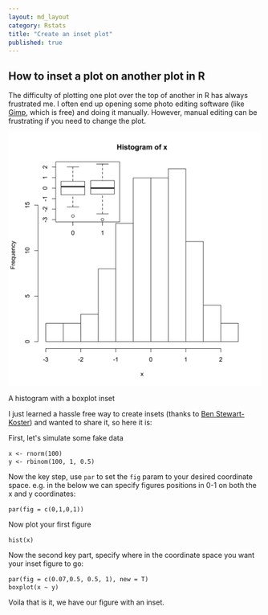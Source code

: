 ```yaml
---
layout: md_layout
category: Rstats
title: "Create an inset plot"
published: true  
---
```


## How to inset a plot on another plot in R  

The difficulty of plotting one plot over the top of another in R has always frustrated me. I often end up opening some photo editing software (like [Gimp](https://www.gimp.org/), which is free) and doing it manually. However, manual editing can be frustrating if you need to change the plot.  

<div class = "image_caption">
<img src ="/Images/inset_plot.png" alt="" class="image_float"/>
<p> A histogram with a boxplot inset </p>
</div>   

I just learned a hassle free way to create insets (thanks to [Ben Stewart-Koster](https://twitter.com/bstewartkoster)) and wanted to share it, so here it is:

First, let's simulate some fake data  

    x <- rnorm(100)  
    y <- rbinom(100, 1, 0.5)


Now the key step, use `par` to set the `fig` param to your desired coordinate space. e.g. in the below we can specify figures positions in 0-1 on both the x and y coordinates:  


    par(fig = c(0,1,0,1))

Now plot your first figure  

    hist(x)  

Now the second key part, specify where in the coordinate space you want your inset figure to go:  

    par(fig = c(0.07,0.5, 0.5, 1), new = T)  
    boxplot(x ~ y)  

Voila that is it, we have our figure with an inset.  
